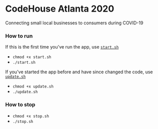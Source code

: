 # CodeHouse Atlanta 2020

Connecting small local businesses to consumers during COVID-19

### How to run

If this is the first time you've run the app, use [`start.sh`](start.sh)

- `chmod +x start.sh`
- `./start.sh`

If you've started the app before and have since changed the code, use [`update.sh`](update.sh)

- `chmod +x update.sh`
- `./update.sh`

### How to stop

- `chmod +x stop.sh`
- `./stop.sh`
